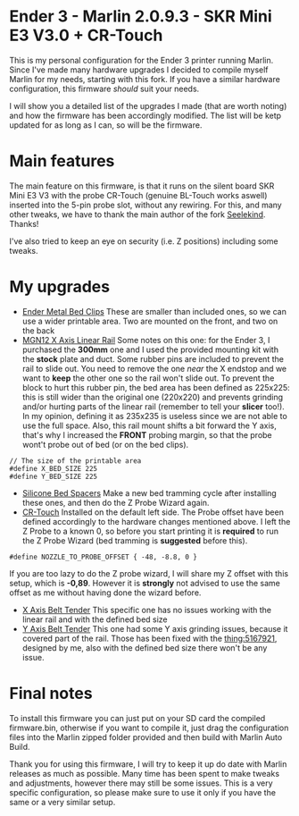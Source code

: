 # Ender 3 - Marlin 2.0.9.3 - SKR Mini E3 V3.0 + CR-Touch
This is my personal configuration for the Ender 3 printer running Marlin. Since I've made many hardware upgrades I decided to compile myself Marlin for my needs, starting with this fork. If you have a similar hardware configuration, this firmware *should* suit your needs.

I will show you a detailed list of the upgrades I made (that are worth noting) and how the firmware has been accordingly modified. The list will be ketp updated for as long as I can, so will be the firmware.

# Main features
The main feature on this firmware, is that it runs on the silent board SKR Mini E3 V3 with the probe CR-Touch (genuine BL-Touch works aswell) inserted into the 5-pin probe slot, without any rewiring. For this, and many other tweaks, we have to thank the main author of the fork [Seelekind](https://github.com/Seelenkind/BIGTREETECH-SKR-mini-E3). Thanks!

I've also tried to keep an eye on security (i.e. Z positions) including some tweaks.

# My upgrades
- [Ender Metal Bed Clips](https://www.amazon.it/gp/product/B08PZKGJTR/ref=ppx_yo_dt_b_asin_title_o03_s00?psc=1) 
These are smaller than included ones, so we can use a wider printable area. Two are mounted on the front, and two on the back
- [MGN12 X Axis Linear Rail](https://www.amazon.it/gp/product/B08G157G7C/ref=ppx_yo_dt_b_asin_title_o02_s00?ie=UTF8&psc=1)
Some notes on this one: for the Ender 3, I purchased the **300mm** one and I used the provided mounting kit with the **stock** plate and duct. Some rubber pins are included to prevent the rail to slide out. You need to remove the one *near* the X endstop and we want to **keep** the other one so the rail won't slide out. 
To prevent the block to hurt this rubber pin, the bed area has been defined as 225x225: this is still wider than the original one (220x220) and prevents grinding and/or hurting parts of the linear rail (remember to tell your **slicer** too!). In my opinion, defining it as 235x235 is useless since we are not able to use the full space.
Also, this rail mount shifts a bit forward the Y axis, that's why I increased the **FRONT** probing margin, so that the probe wont't probe out of bed (or on the bed clips).

``` 
// The size of the printable area
#define X_BED_SIZE 225
#define Y_BED_SIZE 225 
```

- [Silicone Bed Spacers](https://www.amazon.it/gp/product/B092V92JKS/ref=ppx_yo_dt_b_asin_title_o00_s00?ie=UTF8&psc=1)
Make a new bed tramming cycle after installing these ones, and then do the Z Probe Wizard again.
- [CR-Touch](https://www.amazon.it/gp/product/B097LD78NT/ref=ppx_yo_dt_b_asin_title_o03_s01?ie=UTF8&psc=1)
Installed on the default left side. The Probe offset have been defined accordingly to the hardware changes mentioned above. I left the Z Probe to a known 0, so before you start printing it is **required** to run the Z Probe Wizard (bed tramming is **suggested** before this).

`
#define NOZZLE_TO_PROBE_OFFSET { -48, -8.8, 0 }
`

If you are too lazy to do the Z probe wizard, I will share my Z offset with this setup, which is **-0,89**. However it is **strongly** not advised to use the same offset as me without having done the wizard before.

- [X Axis Belt Tender](https://www.amazon.it/gp/product/B08DRHFJ7V/ref=ppx_yo_dt_b_asin_title_o03_s00?ie=UTF8&psc=1)
This specific one has no issues working with the linear rail and with the defined bed size
- [Y Axis Belt Tender](https://www.amazon.it/gp/product/B08JH9XVF4/ref=ppx_yo_dt_b_asin_title_o02_s00?ie=UTF8&psc=1)
This one had some Y axis grinding issues, because it covered part of the rail. Those has been fixed with the [thing:5167921](https://www.thingiverse.com/thing:5167921), designed by me, also with the defined bed size there won't be any issue.

# Final notes
To install this firmware you can just put on your SD card the compiled firmware.bin, otherwise if you want to compile it, just drag the configuration files into the Marlin zipped folder provided and then build with Marlin Auto Build.

Thank you for using this firmware, I will try to keep it up do date with Marlin releases as much as possible. Many time has been spent to make tweaks and adjustments, however there may still be some issues. This is a very specific configuration, so please make sure to use it only if you have the same or a very similar setup.

